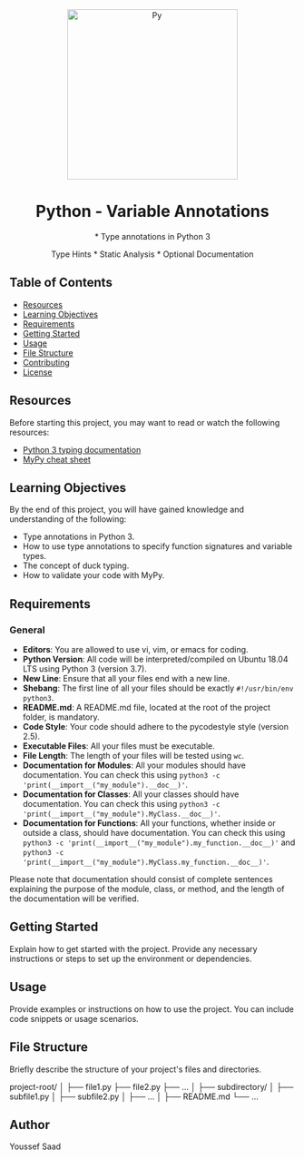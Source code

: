 <div align="center">
  <img src="https://i.redd.it/y9y25tefi5401.png" alt="Py" width="300" height="300">
  <h1>Python - Variable Annotations</h1>
  <p> * Type annotations in Python 3</p>
  <p>Type Hints * Static Analysis * Optional Documentation</p>
</div>

## Table of Contents

- [Resources](#resources)
- [Learning Objectives](#learning-objectives)
- [Requirements](#requirements)
- [Getting Started](#getting-started)
- [Usage](#usage)
- [File Structure](#file-structure)
- [Contributing](#contributing)
- [License](#license)

## Resources

Before starting this project, you may want to read or watch the following resources:

- [Python 3 typing documentation](https://docs.python.org/3/library/typing.html)
- [MyPy cheat sheet](https://mypy.readthedocs.io/en/stable/cheat_sheet.html)

## Learning Objectives

By the end of this project, you will have gained knowledge and understanding of the following:

- Type annotations in Python 3.
- How to use type annotations to specify function signatures and variable types.
- The concept of duck typing.
- How to validate your code with MyPy.

## Requirements

### General

- **Editors**: You are allowed to use vi, vim, or emacs for coding.
- **Python Version**: All code will be interpreted/compiled on Ubuntu 18.04 LTS using Python 3 (version 3.7).
- **New Line**: Ensure that all your files end with a new line.
- **Shebang**: The first line of all your files should be exactly `#!/usr/bin/env python3`.
- **README.md**: A README.md file, located at the root of the project folder, is mandatory.
- **Code Style**: Your code should adhere to the pycodestyle style (version 2.5).
- **Executable Files**: All your files must be executable.
- **File Length**: The length of your files will be tested using `wc`.
- **Documentation for Modules**: All your modules should have documentation. You can check this using `python3 -c 'print(__import__("my_module").__doc__)'`.
- **Documentation for Classes**: All your classes should have documentation. You can check this using `python3 -c 'print(__import__("my_module").MyClass.__doc__)'`.
- **Documentation for Functions**: All your functions, whether inside or outside a class, should have documentation. You can check this using `python3 -c 'print(__import__("my_module").my_function.__doc__)'` and `python3 -c 'print(__import__("my_module").MyClass.my_function.__doc__)'`.

Please note that documentation should consist of complete sentences explaining the purpose of the module, class, or method, and the length of the documentation will be verified.

## Getting Started

Explain how to get started with the project. Provide any necessary instructions or steps to set up the environment or dependencies.

## Usage

Provide examples or instructions on how to use the project. You can include code snippets or usage scenarios.

## File Structure

Briefly describe the structure of your project's files and directories.

project-root/
│
├── file1.py
├── file2.py
├── ...
│
├── subdirectory/
│   ├── subfile1.py
│   ├── subfile2.py
│   ├── ...
│
├── README.md
└── ...

## Author
Youssef Saad
